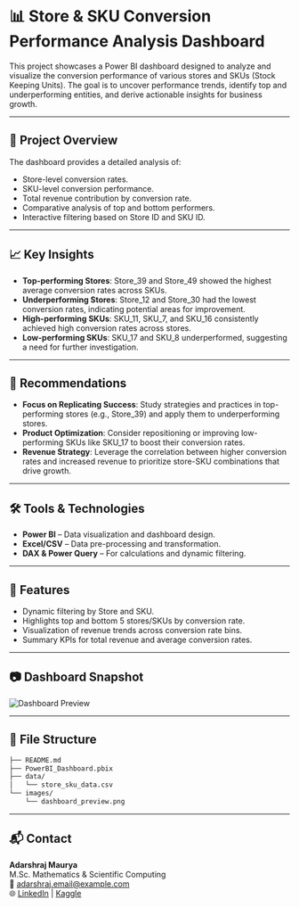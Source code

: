# 📊 Store & SKU Conversion Performance Analysis Dashboard

This project showcases a Power BI dashboard designed to analyze and visualize the conversion performance of various stores and SKUs (Stock Keeping Units). The goal is to uncover performance trends, identify top and underperforming entities, and derive actionable insights for business growth.

---

## 🚀 Project Overview

The dashboard provides a detailed analysis of:

- Store-level conversion rates.
- SKU-level conversion performance.
- Total revenue contribution by conversion rate.
- Comparative analysis of top and bottom performers.
- Interactive filtering based on Store ID and SKU ID.

---

## 📈 Key Insights

- **Top-performing Stores**: Store_39 and Store_49 showed the highest average conversion rates across SKUs.
- **Underperforming Stores**: Store_12 and Store_30 had the lowest conversion rates, indicating potential areas for improvement.
- **High-performing SKUs**: SKU_11, SKU_7, and SKU_16 consistently achieved high conversion rates across stores.
- **Low-performing SKUs**: SKU_17 and SKU_8 underperformed, suggesting a need for further investigation.

---

## 🧠 Recommendations

- **Focus on Replicating Success**: Study strategies and practices in top-performing stores (e.g., Store_39) and apply them to underperforming stores.
- **Product Optimization**: Consider repositioning or improving low-performing SKUs like SKU_17 to boost their conversion rates.
- **Revenue Strategy**: Leverage the correlation between higher conversion rates and increased revenue to prioritize store-SKU combinations that drive growth.

---

## 🛠 Tools & Technologies

- **Power BI** – Data visualization and dashboard design.
- **Excel/CSV** – Data pre-processing and transformation.
- **DAX & Power Query** – For calculations and dynamic filtering.

---

## 📌 Features

- Dynamic filtering by Store and SKU.
- Highlights top and bottom 5 stores/SKUs by conversion rate.
- Visualization of revenue trends across conversion rate bins.
- Summary KPIs for total revenue and average conversion rates.

---

## 📷 Dashboard Snapshot

![Dashboard Preview](./images/dashboard_preview.png)

---

## 📁 File Structure

```bash
├── README.md
├── PowerBI_Dashboard.pbix
├── data/
│   └── store_sku_data.csv
└── images/
    └── dashboard_preview.png
```

---

## 📬 Contact

**Adarshraj Maurya**  
M.Sc. Mathematics & Scientific Computing  
📧 adarshraj.email@example.com  
🌐 [LinkedIn](https://www.linkedin.com/in/your-profile) | [Kaggle](https://www.kaggle.com/your-profile)
